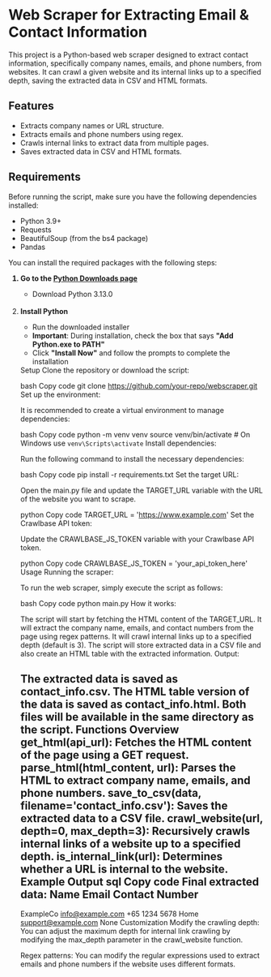 <h1>Web Scraper for Extracting Email & Contact Information</h1>
This project is a Python-based web scraper designed to extract contact information, specifically company names, emails, and phone numbers, from websites. It can crawl a given website and its internal links up to a specified depth, saving the extracted data in CSV and HTML formats.

<h2>Features</h2>
<ul>
<li>Extracts company names  or URL structure. </li>
<li>Extracts emails and phone numbers using regex. </li>
<li>Crawls internal links to extract data from multiple pages.</li>
<li>Saves extracted data in CSV and HTML formats.</li>
</ul>

<h2>Requirements</h2>
Before running the script, make sure you have the following dependencies installed:
<ul>
<li>Python 3.9+</li>
<li>Requests</li>
<li>BeautifulSoup (from the bs4 package)</li>
<li>Pandas</li>
</ul>
You can install the required packages with the following steps:
<ol>
<b><li>Go to the <a href="https://www.python.org/downloads/">Python Downloads page</a></li></b>
<ul>
<li>Download Python 3.13.0</li></ul><br/>

<li><b>Install Python</b></li>
<ul>
<li>Run the downloaded installer</li>
<li><b>Important</b>: During installation, check the box that says <b>"Add Python.exe to PATH"</b></li>
<li>Click <b>"Install Now"</b> and follow the prompts to complete the installation</li></ul>
<l




Setup
Clone the repository or download the script:

bash
Copy code
git clone https://github.com/your-repo/webscraper.git
Set up the environment:

It is recommended to create a virtual environment to manage dependencies:

bash
Copy code
python -m venv venv
source venv/bin/activate  # On Windows use `venv\Scripts\activate`
Install dependencies:

Run the following command to install the necessary dependencies:

bash
Copy code
pip install -r requirements.txt
Set the target URL:

Open the main.py file and update the TARGET_URL variable with the URL of the website you want to scrape.

python
Copy code
TARGET_URL = 'https://www.example.com'
Set the Crawlbase API token:

Update the CRAWLBASE_JS_TOKEN variable with your Crawlbase API token.

python
Copy code
CRAWLBASE_JS_TOKEN = 'your_api_token_here'
Usage
Running the scraper:

To run the web scraper, simply execute the script as follows:

bash
Copy code
python main.py
How it works:

The script will start by fetching the HTML content of the TARGET_URL.
It will extract the company name, emails, and contact numbers from the page using regex patterns.
It will crawl internal links up to a specified depth (default is 3).
The script will store extracted data in a CSV file and also create an HTML table with the extracted information.
Output:

The extracted data is saved as contact_info.csv.
The HTML table version of the data is saved as contact_info.html.
Both files will be available in the same directory as the script.
Functions Overview
get_html(api_url): Fetches the HTML content of the page using a GET request.
parse_html(html_content, url): Parses the HTML to extract company name, emails, and phone numbers.
save_to_csv(data, filename='contact_info.csv'): Saves the extracted data to a CSV file.
crawl_website(url, depth=0, max_depth=3): Recursively crawls internal links of a website up to a specified depth.
is_internal_link(url): Determines whether a URL is internal to the website.
Example Output
sql
Copy code
Final extracted data:
 Name       Email            Contact Number
--------------------------------------------
 ExampleCo  info@example.com  +65 1234 5678
 Home       support@example.com None
Customization
Modify the crawling depth: You can adjust the maximum depth for internal link crawling by modifying the max_depth parameter in the crawl_website function.

Regex patterns: You can modify the regular expressions used to extract emails and phone numbers if the website uses different formats.